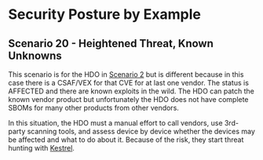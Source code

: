 # Security Posture by Example

## Scenario 20 - Heightened Threat, Known Unknowns

This scenario is for the HDO in
[Scenario 2](./Scenario_02.md)
but is different because in this case
there is a CSAF/VEX for that CVE
for at last one vendor.
The status is AFFECTED
and there are known exploits in the wild.
The HDO can patch the known vendor product but
unfortunately the HDO does not have complete SBOMs
for many other products from other vendors.

In this situation, the HDO must a manual
effort to call vendors, use 3rd-party scanning tools,
and assess device by device whether the devices may be affected
and what to do about it.
Because of the risk, they start threat hunting with
[Kestrel](../GLOSSARY.md#kestrel).
